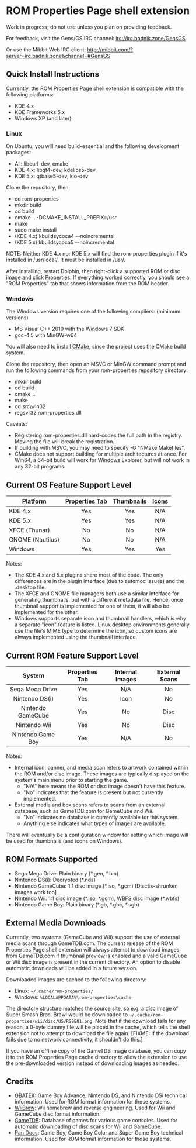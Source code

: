 # ROM Properties Page shell extension

Work in progress; do not use unless you plan on providing feedback.

For feedback, visit the Gens/GS IRC channel: [irc://irc.badnik.zone/GensGS](irc://irc.badnik.zone/GensGS)

Or use the Mibbit Web IRC client: http://mibbit.com/?server=irc.badnik.zone&channel=#GensGS

## Quick Install Instructions

Currently, the ROM Properties Page shell extension is compatible with the
following platforms:
* KDE 4.x
* KDE Frameworks 5.x
* Windows XP (and later)

### Linux

On Ubuntu, you will need build-essential and the following development packages:
* All: libcurl-dev, cmake
* KDE 4.x: libqt4-dev, kdelibs5-dev
* KDE 5.x: qtbase5-dev, kio-dev

Clone the repository, then:
* cd rom-properties
* mkdir build
* cd build
* cmake .. -DCMAKE_INSTALL_PREFIX=/usr
* make
* sudo make install
* (KDE 4.x) kbuildsycoca4 --noincremental
* (KDE 5.x) kbuildsycoca5 --noincremental

NOTE: Neither KDE 4.x nor KDE 5.x will find the rom-properties plugin if it's
installed in /usr/local/. It must be installed in /usr/.

After installing, restart Dolphin, then right-click a supported ROM or disc image
and click Properties. If everything worked correctly, you should see a
"ROM Properties" tab that shows information from the ROM header.

### Windows

The Windows version requires one of the following compilers: (minimum versions)
* MS Visual C++ 2010 with the Windows 7 SDK
* gcc-4.5 with MinGW-w64

You will also need to install [CMake](https://cmake.org/download/), since the
project uses the CMake build system.

Clone the repository, then open an MSVC or MinGW command prompt and run the
following commands from your rom-properties repository directory:
* mkdir build
* cd build
* cmake ..
* make
* cd src\win32
* regsvr32 rom-properties.dll

Caveats:
* Registering rom-properties.dll hard-codes the full path in the registry. Moving the file will break the registration.
* If building with MSVC, you may need to specify -G "NMake Makefiles".
* CMake does not support building for multiple architectures at once. For Win64, a 64-bit build will work for Windows Explorer, but will not work in any 32-bit programs.

## Current OS Feature Support Level

|     Platform     | Properties Tab | Thumbnails | Icons |
|------------------|:--------------:|:----------:|:-----:|
| KDE 4.x          |       Yes      |     Yes    |  N/A  |
| KDE 5.x          |       Yes      |     Yes    |  N/A  |
| XFCE (Thunar)    |       No       |     No     |  N/A  |
| GNOME (Nautilus) |       No       |     No     |  N/A  |
| Windows          |       Yes      |     Yes    |  Yes  |

Notes:
* The KDE 4.x and 5.x plugins share most of the code. The only differences
  are in the plugin interface (due to automoc issues) and the .desktop file.
* The XFCE and GNOME file managers both use a similar interface for generating
  thumbnails, but with a different metadata file. Hence, once thumbnail support
  is implemented for one of them, it will also be implemented for the other.
* Windows supports separate icon and thumbnail handlers, which is why a
  separate "icon" feature is listed. Linux desktop environments generally
  use the file's MIME type to determine the icon, so custom icons are always
  implemented using the thumbnail interface.

## Current ROM Feature Support Level

|       System      | Properties Tab | Internal Images | External Scans |
|:-----------------:|:--------------:|:---------------:|:--------------:|
| Sega Mega Drive   |       Yes      |       N/A       |       No       |
| Nintendo DS(i)    |       Yes      |       Icon      |       No       |
| Nintendo GameCube |       Yes      |        No       |      Disc      |
| Nintendo Wii      |       Yes      |        No       |      Disc      |
| Nintendo Game Boy |       Yes      |       N/A       |       No       |

Notes:
* Internal icon, banner, and media scan refers to artwork contained within
  the ROM and/or disc image. These images are typically displayed on the
  system's main menu prior to starting the game.
  * "N/A" here means the ROM or disc image doesn't have this feature.
  * "No" indicates that the feature is present but not currently implemented.
* External media and box scans refers to scans from an external database,
  such as GameTDB.com for GameCube and Wii.
  * "No" indicates no database is currently available for this system.
  * Anything else indicates what types of images are available.

There will eventually be a configuration window for setting which image
will be used for thumbnails (and icons on Windows).

## ROM Formats Supported

* Sega Mega Drive: Plain binary (\*.gen, \*.bin)
* Nintendo DS(i): Decrypted (\*.nds)
* Nintendo GameCube: 1:1 disc image (\*.iso, \*.gcm) [DiscEx-shrunken images work too]
* Nintendo Wii: 1:1 disc image (\*.iso, \*.gcm), WBFS disc image (\*.wbfs)
* Nintendo Game Boy: Plain binary (\*.gb, \*.gbc, \*.sgb)

## External Media Downloads

Currently, two systems (GameCube and Wii) support the use of external media
scans through GameTDB.com. The current release of the ROM Properties Page shell
extension will always attempt to download images from GameTDB.com if thumbnail
preview is enabled and a valid GameCube or Wii disc image is present in the
current directory. An option to disable automatic downloads will be added in
a future version.

Downloaded images are cached to the following directory:
* Linux: `~/.cache/rom-properties/`
* Windows: `%LOCALAPPDATA%\rom-properties\cache`

The directory structure matches the source site, so e.g. a disc image of
Super Smash Bros. Brawl would be downloaded to
`~/.cache/rom-properties/wii/disc/US/RSBE01.png`. Note that if the download
fails for any reason, a 0-byte dummy file will be placed in the cache,
which tells the shell extension not to attempt to download the file again.
[FIXME: If the download fails due to no network connectivity, it shouldn't
do this.]

If you have an offline copy of the GameTDB image database, you can copy
it to the ROM Properties Page cache directory to allow the extension to
use the pre-downloaded version instead of downloading images as needed.

## Credits

* [GBATEK](http://problemkaputt.de/gbatek.htm): Game Boy Advance, Nintendo DS,
  and Nintendo DSi technical information. Used for ROM format information for
  those systems.
* [WiiBrew](http://wiibrew.org/wiki/Main_Page): Wii homebrew and reverse
  engineering. Used for Wii and GameCube disc format information.
* [GameTDB](http://www.gametdb.com/): Database of games for various game
  consoles. Used for automatic downloading of disc scans for Wii and GameCube.
* [Pan Docs](http://problemkaputt.de/pandocs.htm): Game Boy, Game Boy Color and
  Super Game Boy technical information. Used for ROM format information for
  those systems.
